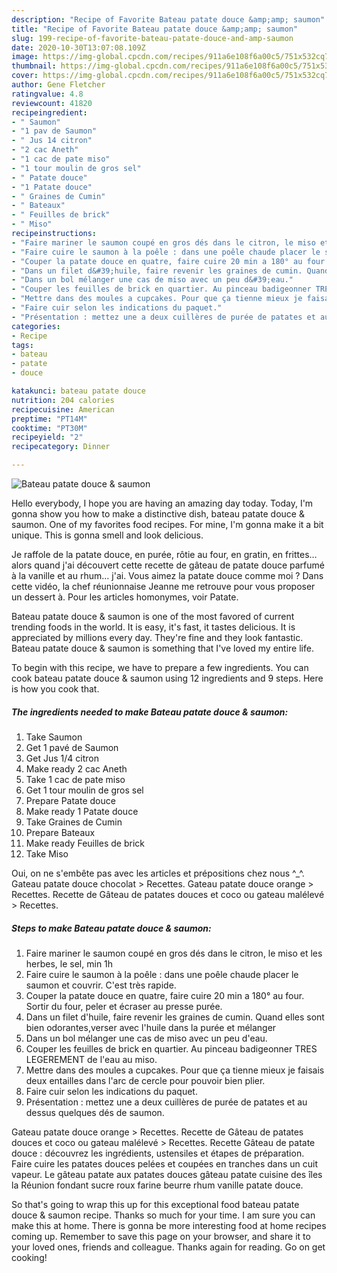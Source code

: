 ```yaml
---
description: "Recipe of Favorite Bateau patate douce &amp;amp; saumon"
title: "Recipe of Favorite Bateau patate douce &amp;amp; saumon"
slug: 199-recipe-of-favorite-bateau-patate-douce-and-amp-saumon
date: 2020-10-30T13:07:08.109Z
image: https://img-global.cpcdn.com/recipes/911a6e108f6a00c5/751x532cq70/bateau-patate-douce-saumon-photo-principale-de-la-recette.jpg
thumbnail: https://img-global.cpcdn.com/recipes/911a6e108f6a00c5/751x532cq70/bateau-patate-douce-saumon-photo-principale-de-la-recette.jpg
cover: https://img-global.cpcdn.com/recipes/911a6e108f6a00c5/751x532cq70/bateau-patate-douce-saumon-photo-principale-de-la-recette.jpg
author: Gene Fletcher
ratingvalue: 4.8
reviewcount: 41820
recipeingredient:
- " Saumon"
- "1 pav de Saumon"
- " Jus 14 citron"
- "2 cac Aneth"
- "1 cac de pate miso"
- "1 tour moulin de gros sel"
- " Patate douce"
- "1 Patate douce"
- " Graines de Cumin"
- " Bateaux"
- " Feuilles de brick"
- " Miso"
recipeinstructions:
- "Faire mariner le saumon coupé en gros dés dans le citron, le miso et les herbes, le sel, min 1h"
- "Faire cuire le saumon à la poêle : dans une poêle chaude placer le saumon et couvrir. C&#39;est très rapide."
- "Couper la patate douce en quatre, faire cuire 20 min a 180° au four. Sortir du four, peler et écraser au presse purée."
- "Dans un filet d&#39;huile, faire revenir les graines de cumin. Quand elles sont bien odorantes,verser avec l&#39;huile dans la purée et mélanger"
- "Dans un bol mélanger une cas de miso avec un peu d&#39;eau."
- "Couper les feuilles de brick en quartier. Au pinceau badigeonner TRES LEGEREMENT de l&#39;eau au miso."
- "Mettre dans des moules a cupcakes. Pour que ça tienne mieux je faisais deux entailles dans l&#39;arc de cercle pour pouvoir bien plier."
- "Faire cuir selon les indications du paquet."
- "Présentation : mettez une a deux cuillères de purée de patates et au dessus quelques dés de saumon."
categories:
- Recipe
tags:
- bateau
- patate
- douce

katakunci: bateau patate douce 
nutrition: 204 calories
recipecuisine: American
preptime: "PT14M"
cooktime: "PT30M"
recipeyield: "2"
recipecategory: Dinner

---
```



![Bateau patate douce &amp; saumon](https://img-global.cpcdn.com/recipes/911a6e108f6a00c5/751x532cq70/bateau-patate-douce-saumon-photo-principale-de-la-recette.jpg)

Hello everybody, I hope you are having an amazing day today. Today, I'm gonna show you how to make a distinctive dish, bateau patate douce &amp; saumon. One of my favorites food recipes. For mine, I'm gonna make it a bit unique. This is gonna smell and look delicious.

Je raffole de la patate douce, en purée, rôtie au four, en gratin, en frittes… alors quand j&#39;ai découvert cette recette de gâteau de patate douce parfumé à la vanille et au rhum… j&#39;ai. Vous aimez la patate douce comme moi ? Dans cette vidéo, la chef réunionnaise Jeanne me retrouve pour vous proposer un dessert à. Pour les articles homonymes, voir Patate.

Bateau patate douce &amp; saumon is one of the most favored of current trending foods in the world. It is easy, it's fast, it tastes delicious. It is appreciated by millions every day. They're fine and they look fantastic. Bateau patate douce &amp; saumon is something that I've loved my entire life.


To begin with this recipe, we have to prepare a few ingredients. You can cook bateau patate douce &amp; saumon using 12 ingredients and 9 steps. Here is how you cook that.

<!--inarticleads1-->

##### The ingredients needed to make Bateau patate douce &amp; saumon:

1. Take  Saumon
1. Get 1 pavé de Saumon
1. Get  Jus 1/4 citron
1. Make ready 2 cac Aneth
1. Take 1 cac de pate miso
1. Get 1 tour moulin de gros sel
1. Prepare  Patate douce
1. Make ready 1 Patate douce
1. Take  Graines de Cumin
1. Prepare  Bateaux
1. Make ready  Feuilles de brick
1. Take  Miso


Oui, on ne s&#39;embête pas avec les articles et prépositions chez nous ^_^. Gateau patate douce chocolat &gt; Recettes. Gateau patate douce orange &gt; Recettes. Recette de Gâteau de patates douces et coco ou gateau malélevé &gt; Recettes. 

<!--inarticleads2-->

##### Steps to make Bateau patate douce &amp; saumon:

1. Faire mariner le saumon coupé en gros dés dans le citron, le miso et les herbes, le sel, min 1h
1. Faire cuire le saumon à la poêle : dans une poêle chaude placer le saumon et couvrir. C&#39;est très rapide.
1. Couper la patate douce en quatre, faire cuire 20 min a 180° au four. Sortir du four, peler et écraser au presse purée.
1. Dans un filet d&#39;huile, faire revenir les graines de cumin. Quand elles sont bien odorantes,verser avec l&#39;huile dans la purée et mélanger
1. Dans un bol mélanger une cas de miso avec un peu d&#39;eau.
1. Couper les feuilles de brick en quartier. Au pinceau badigeonner TRES LEGEREMENT de l&#39;eau au miso.
1. Mettre dans des moules a cupcakes. Pour que ça tienne mieux je faisais deux entailles dans l&#39;arc de cercle pour pouvoir bien plier.
1. Faire cuir selon les indications du paquet.
1. Présentation : mettez une a deux cuillères de purée de patates et au dessus quelques dés de saumon.


Gateau patate douce orange &gt; Recettes. Recette de Gâteau de patates douces et coco ou gateau malélevé &gt; Recettes. Recette Gâteau de patate douce : découvrez les ingrédients, ustensiles et étapes de préparation. Faire cuire les patates douces pelées et coupées en tranches dans un cuit vapeur. Le gâteau patate aux patates douces gâteau patate cuisine des îles la Réunion fondant sucre roux farine beurre rhum vanille patate douce. 

So that's going to wrap this up for this exceptional food bateau patate douce &amp; saumon recipe. Thanks so much for your time. I am sure you can make this at home. There is gonna be more interesting food at home recipes coming up. Remember to save this page on your browser, and share it to your loved ones, friends and colleague. Thanks again for reading. Go on get cooking!
